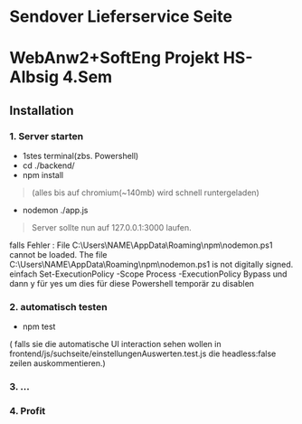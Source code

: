 # Sendover Lieferservice Seite  
# WebAnw2+SoftEng Projekt HS-Albsig 4.Sem

## Installation

### 1. Server starten

- 1stes terminal(zbs. Powershell)
- cd ./backend/
- npm install
> (alles bis auf chromium(~140mb) wird schnell runtergeladen)
- nodemon ./app.js

> Server sollte nun auf 127.0.0.1:3000 laufen.

falls Fehler : File C:\Users\NAME\AppData\Roaming\npm\nodemon.ps1 cannot be loaded. The file
								C:\Users\NAME\AppData\Roaming\npm\nodemon.ps1 is not digitally signed.
		einfach Set-ExecutionPolicy -Scope Process -ExecutionPolicy Bypass
		und dann y für yes
		um dies für diese Powershell temporär zu disablen
		
### 2. automatisch testen

- npm test

( falls sie die automatische UI interaction sehen wollen in frontend/js/suchseite/einstellungenAuswerten.test.js die headless:false zeilen auskommentieren.)

### 3. ...

### 4. Profit
